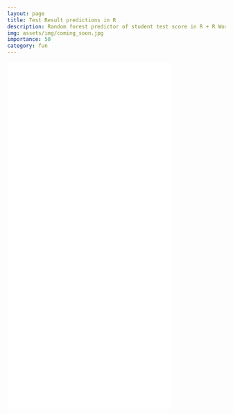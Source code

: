 ```yaml
---
layout: page
title: Test Result predictions in R
description: Random forest predictor of student test score in R + R Workshop Certificate (ML, Random Forest, Regression, R / R Studio)
img: assets/img/coming_soon.jpg
importance: 50
category: fun
---
```

<article class="post-content CV clearfix">
        <embed src="assets/pdf/R_bootcamp_Certificate.pdf" width="75%" height="800" type="application/pdf" />
</article>

